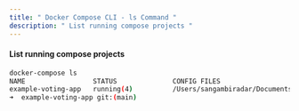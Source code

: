 ```yaml
---
title: " Docker Compose CLI - ls Command "
description: " List running compose projects "
---
```




#### List running compose projects


```sh
docker-compose ls  
NAME                 STATUS              CONFIG FILES
example-voting-app   running(4)          /Users/sangambiradar/Documents/GitHub/dockerworkshop/workshop/Docker102/Docker-Compose/example-voting-app/docker-compose.yml
➜  example-voting-app git:(main) 
```